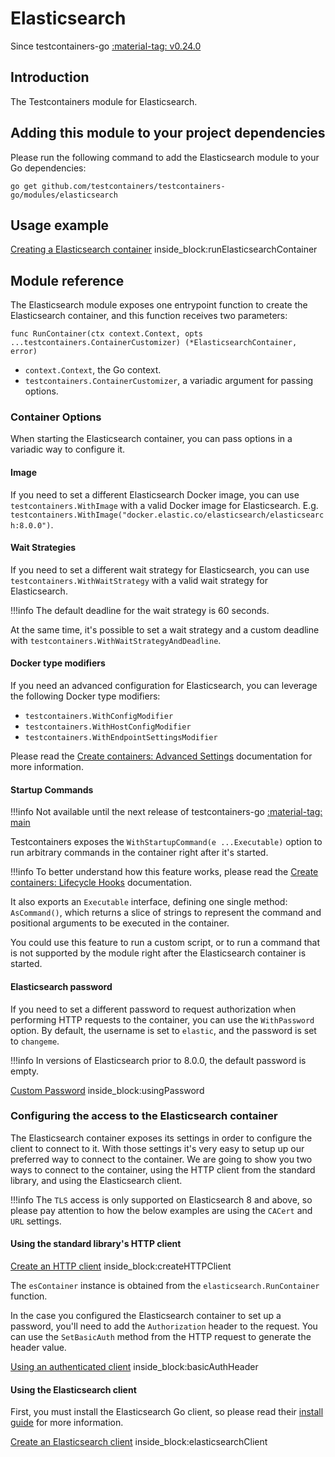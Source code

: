 # Elasticsearch

Since testcontainers-go <a href="https://github.com/testcontainers/testcontainers-go/releases/tag/v0.24.0"><span class="tc-version">:material-tag: v0.24.0</span></a>

## Introduction

The Testcontainers module for Elasticsearch.

## Adding this module to your project dependencies

Please run the following command to add the Elasticsearch module to your Go dependencies:

```
go get github.com/testcontainers/testcontainers-go/modules/elasticsearch
```

## Usage example

<!--codeinclude-->
[Creating a Elasticsearch container](../../modules/elasticsearch/examples_test.go) inside_block:runElasticsearchContainer
<!--/codeinclude-->

## Module reference

The Elasticsearch module exposes one entrypoint function to create the Elasticsearch container, and this function receives two parameters:

```golang
func RunContainer(ctx context.Context, opts ...testcontainers.ContainerCustomizer) (*ElasticsearchContainer, error)
```

- `context.Context`, the Go context.
- `testcontainers.ContainerCustomizer`, a variadic argument for passing options.

### Container Options

When starting the Elasticsearch container, you can pass options in a variadic way to configure it.

#### Image

If you need to set a different Elasticsearch Docker image, you can use `testcontainers.WithImage` with a valid Docker image
for Elasticsearch. E.g. `testcontainers.WithImage("docker.elastic.co/elasticsearch/elasticsearch:8.0.0")`.

#### Wait Strategies

If you need to set a different wait strategy for Elasticsearch, you can use `testcontainers.WithWaitStrategy` with a valid wait strategy
for Elasticsearch.

!!!info
    The default deadline for the wait strategy is 60 seconds.

At the same time, it's possible to set a wait strategy and a custom deadline with `testcontainers.WithWaitStrategyAndDeadline`.

#### Docker type modifiers

If you need an advanced configuration for Elasticsearch, you can leverage the following Docker type modifiers:

- `testcontainers.WithConfigModifier`
- `testcontainers.WithHostConfigModifier`
- `testcontainers.WithEndpointSettingsModifier`

Please read the [Create containers: Advanced Settings](../features/creating_container.md#advanced-settings) documentation for more information.

#### Startup Commands

!!!info
    Not available until the next release of testcontainers-go <a href="https://github.com/testcontainers/testcontainers-go"><span class="tc-version">:material-tag: main</span></a>

Testcontainers exposes the `WithStartupCommand(e ...Executable)` option to run arbitrary commands in the container right after it's started.

!!!info
    To better understand how this feature works, please read the [Create containers: Lifecycle Hooks](../../features/creating_container/#lifecycle-hooks) documentation.

It also exports an `Executable` interface, defining one single method: `AsCommand()`, which returns a slice of strings to represent the command and positional arguments to be executed in the container.

You could use this feature to run a custom script, or to run a command that is not supported by the module right after the Elasticsearch container is started.

#### Elasticsearch password

If you need to set a different password to request authorization when performing HTTP requests to the container, you can use the `WithPassword` option.  By default, the username is set to `elastic`, and the password is set to `changeme`.

!!!info
    In versions of Elasticsearch prior to 8.0.0, the default password is empty.

<!--codeinclude-->
[Custom Password](../../modules/elasticsearch/examples_test.go) inside_block:usingPassword
<!--/codeinclude-->

### Configuring the access to the Elasticsearch container

The Elasticsearch container exposes its settings in order to configure the client to connect to it. With those settings it's very easy to setup up our preferred way to connect to the container. We are going to show you two ways to connect to the container, using the HTTP client from the standard library, and using the Elasticsearch client.

!!!info
    The `TLS` access is only supported on Elasticsearch 8 and above, so please pay attention to how the below examples are using the `CACert` and `URL` settings.

#### Using the standard library's HTTP client

<!--codeinclude-->
[Create an HTTP client](../../modules/elasticsearch/elasticsearch_test.go) inside_block:createHTTPClient
<!--/codeinclude-->

The `esContainer` instance is obtained from the `elasticsearch.RunContainer` function.

In the case you configured the Elasticsearch container to set up a password, you'll need to add the `Authorization` header to the request. You can use the `SetBasicAuth` method from the HTTP request to generate the header value.

<!--codeinclude-->
[Using an authenticated client](../../modules/elasticsearch/elasticsearch_test.go) inside_block:basicAuthHeader
<!--/codeinclude-->

#### Using the Elasticsearch client

First, you must install the Elasticsearch Go client, so please read their [install guide](https://www.elastic.co/guide/en/elasticsearch/client/go-api/current/installation.html) for more information.

<!--codeinclude-->
[Create an Elasticsearch client](../../modules/elasticsearch/examples_test.go) inside_block:elasticsearchClient
<!--/codeinclude-->
